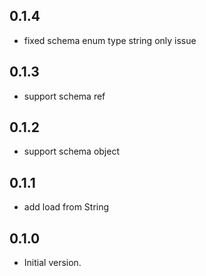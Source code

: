 ## 0.1.4

- fixed schema enum type string only issue

## 0.1.3

- support schema ref

## 0.1.2

- support schema object

## 0.1.1

- add load from String

## 0.1.0

- Initial version.
